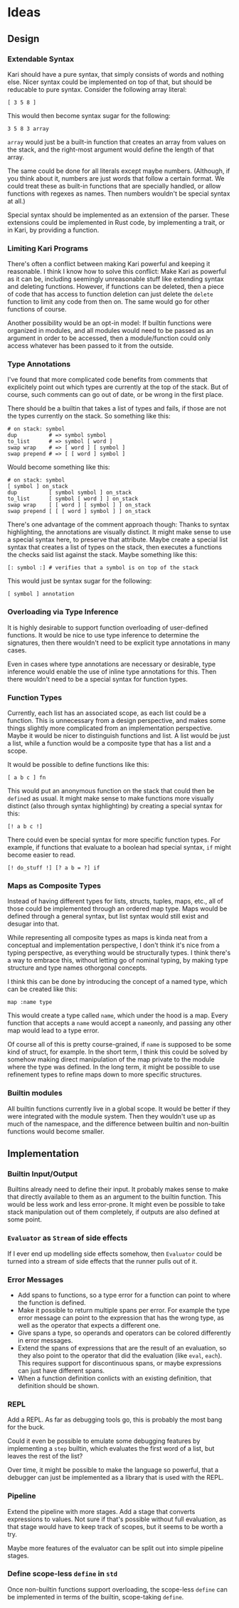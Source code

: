 # Ideas

## Design

### Extendable Syntax

Kari should have a pure syntax, that simply consists of words and nothing else. Nicer syntax could be implemented on top of that, but should be reducable to pure syntax. Consider the following array literal:

``` kari
[ 3 5 8 ]
```

This would then become syntax sugar for the following:

``` kari
3 5 8 3 array
```

`array` would just be a built-in function that creates an array from values on the stack, and the right-most argument would define the length of that array.

The same could be done for all literals except maybe numbers. (Although, if you think about it, numbers are just words that follow a certain format. We could treat these as built-in functions that are specially handled, or allow functions with regexes as names. Then numbers wouldn't be special syntax at all.)

Special syntax should be implemented as an extension of the parser. These extensions could be implemented in Rust code, by implementing a trait, or in Kari, by providing a function.

### Limiting Kari Programs

There's often a conflict between making Kari powerful and keeping it reasonable. I think I know how to solve this conflict: Make Kari as powerful as it can be, including seemingly unreasonable stuff like extending syntax and deleting functions. However, if functions can be deleted, then a piece of code that has access to function deletion can just delete the `delete` function to limit any code from then on. The same would go for other functions of course.

Another possibility would be an opt-in model: If builtin functions were organized in modules, and all modules would need to be passed as an argument in order to be accessed, then a module/function could only access whatever has been passed to it from the outside.

### Type Annotations

I've found that more complicated code benefits from comments that explicitely point out which types are currently at the top of the stack. But of course, such comments can go out of date, or be wrong in the first place.

There should be a builtin that takes a list of types and fails, if those are not the types currently on the stack. So something like this:
```
# on stack: symbol
dup          # => symbol symbol
to_list      # => symbol [ word ]
swap wrap    # => [ word ] [ symbol ]
swap prepend # => [ [ word ] symbol ]
```

Would become something like this:
```
# on stack: symbol
[ symbol ] on_stack
dup          [ symbol symbol ] on_stack
to_list      [ symbol [ word ] ] on_stack
swap wrap    [ [ word ] [ symbol ] ] on_stack
swap prepend [ [ [ word ] symbol ] ] on_stack
```

There's one advantage of the comment approach though: Thanks to syntax highlighting, the annotations are visually distinct. It might make sense to use a special syntax here, to preserve that attribute. Maybe create a special list syntax that creates a list of types on the stack, then executes a functions the checks said list against the stack. Maybe something like this:

``` kari
[: symbol :] # verifies that a symbol is on top of the stack
```

This would just be syntax sugar for the following:

``` kari
[ symbol ] annotation
```

### Overloading via Type Inference

It is highly desirable to support function overloading of user-defined functions. It would be nice to use type inference to determine the signatures, then there wouldn't need to be explicit type annotations in many cases.

Even in cases where type annotations are necessary or desirable, type inference would enable the use of inline type annotations for this. Then there wouldn't need to be a special syntax for function types.

### Function Types

Currently, each list has an associated scope, as each list could be a function. This is unnecessary from a design perspective, and makes some things slightly more complicated from an implementation perspective. Maybe it would be nicer to distinguish functions and list. A list would be just a list, while a function would be a composite type that has a list and a scope.

It would be possible to define functions like this:

``` kari
[ a b c ] fn
```

This would put an anonymous function on the stack that could then be `define`d as usual. It might make sense to make functions more visually distinct (also through syntax highlighting) by creating a special syntax for this:

``` kari
[! a b c !]
```

There could even be special syntax for more specific function types. For example, if functions that evaluate to a boolean had special syntax, `if` might become easier to read.

``` kari
[! do_stuff !] [? a b = ?] if
```

### Maps as Composite Types

Instead of having different types for lists, structs, tuples, maps, etc., all of those could be implemented through an ordered map type. Maps would be defined through a general syntax, but list syntax would still exist and desugar into that.

While representing all composite types as maps is kinda neat from a conceptual and implementation perspective, I don't think it's nice from a typing perspective, as everything would be structurally types. I think there's a way to embrace this, without letting go of nominal typing, by making type structure and type names othorgonal concepts.

I think this can be done by introducing the concept of a named type, which can be created like this:

```
map :name type
```

This would create a type called `name`, which under the hood is a map. Every function that accepts a `name` would accept a `name`only, and passing any other map would lead to a type error.

Of course all of this is pretty course-grained, if `name` is supposed to be some kind of struct, for example. In the short term, I think this could be solved by somehow making direct manipulation of the map private to the module where the type was defined. In the long term, it might be possible to use refinement types to refine maps down to more specific structures.

### Builtin modules

All builtin functions currently live in a global scope. It would be better if they were integrated with the module system. Then they wouldn't use up as much of the namespace, and the difference between builtin and non-builtin functions would become smaller.


## Implementation

### Builtin Input/Output

Builtins already need to define their input. It probably makes sense to make that directly available to them as an argument to the builtin function. This would be less work and less error-prone. It might even be possible to take stack manipulation out of them completely, if outputs are also defined at some point.

### `Evaluator` as `Stream` of side effects

If I ever end up modelling side effects somehow, then `Evaluator` could be turned into a stream of side effects that the runner pulls out of it.

### Error Messages

- Add spans to functions, so a type error for a function can point to where the function is defined.
- Make it possible to return multiple spans per error. For example the type error message can point to the expression that has the wrong type, as well as the operator that expects a different one.
- Give spans a type, so operands and operators can be colored differently in error messages.
- Extend the spans of expressions that are the result of an evaluation, so they also point to the operator that did the evaluation (like `eval`, `each`). This requires support for discontinuous spans, or maybe expressions can just have different spans.
- When a function definition conlicts with an existing definition, that definition should be shown.

### REPL

Add a REPL. As far as debugging tools go, this is probably the most bang for the buck.

Could it even be possible to emulate some debugging features by implementing a `step` builtin, which evaluates the first word of a list, but leaves the rest of the list?

Over time, it might be possible to make the language so powerful, that a debugger can just be implemented as a library that is used with the REPL.

### Pipeline

Extend the pipeline with more stages. Add a stage that converts expressions to values. Not sure if that's possible without full evaluation, as that stage would have to keep track of scopes, but it seems to be worth a try.

Maybe more features of the evaluator can be split out into simple pipeline stages.

### Define scope-less `define` in `std`

Once non-builtin functions support overloading, the scope-less `define` can be implemented in terms of the builtin, scope-taking `define`.
